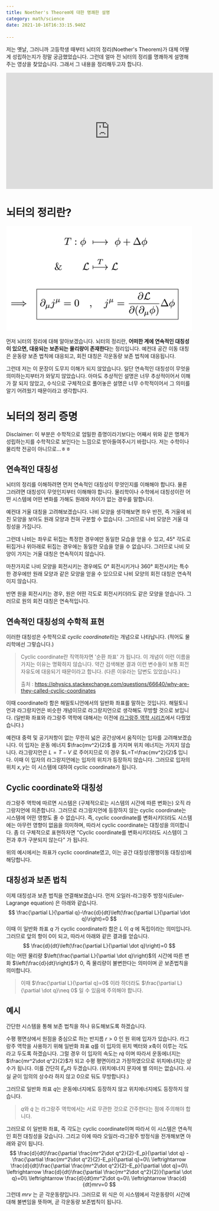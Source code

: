 ```yaml
---
title: Noether's Theorem에 대한 명쾌한 설명
category: math/science
date: 2021-10-16T16:33:15.940Z

---
```


저는 옛날, 그러니까 고등학생 때부터 뇌터의 정리(Noether's Theorem)가 대체 어떻게 성립하는지가 정말 궁금했었습니다. 그런데 얼마 전 뇌터의 정리를 명쾌하게 설명해주는 영상을 찾았습니다. 그래서 그 내용을 정리해두고자 합니다.

<iframe width="560" height="315" src="https://www.youtube.com/embed/78wz4KSzUvo" title="YouTube video player" frameborder="0" allow="accelerometer; autoplay; clipboard-write; encrypted-media; gyroscope; picture-in-picture" allowfullscreen></iframe>

# 뇌터의 정리란?

![EOWWvo7VAAAqxFE](imgs/EOWWvo7VAAAqxFE.jpeg)

먼저 뇌터의 정리에 대해 알아보겠습니다. 뇌터의 정리란, **어떠한 계에 연속적인 대칭성이 있으면, 대응되는 보존되는 물리량이 존재한다**는 정리입니다. 예컨대 공간 이동 대칭은 운동량 보존 법칙에 대응되고, 회전 대칭은 각운동량 보존 법칙에 대응됩니다.

그런데 저는 이 문장이 도무지 이해가 되지 않았습니다. 일단 연속적인 대칭성이 무엇을 의미하는지부터가 와닿지 않았습니다. 아마도 추상적인 설명은 너무 추상적이어서 이해가 잘 되지 않았고, 수식으로 구체적으로 풀어놓은 설명은 너무 수학적이어서 그 의미를 알기 어려웠기 때문이라고 생각합니다.

# 뇌터의 정리 증명

Disclaimer: 이 부분은 수학적으로 엄밀한 증명이라기보다는 어째서 위와 같은 명제가 성립하는지를 수학적으로 보인다는 느낌으로 받아들여주시기 바랍니다. 저는 수학이나 물리학 전공이 아니므로...ㅎㅎ

## 연속적인 대칭성

뇌터의 정리를 이해하려면 먼저 연속적인 대칭성이 무엇인지를 이해해야 합니다. 물론 그러려면 대칭성이 무엇인지부터 이해해야 합니다. 물리학이나 수학에서 대칭성이란 어떤 시스템에 어떤 변화를 가해도 원래와 차이가 없는 경우를 말합니다.

예컨대 거울 대칭을 고려해보겠습니다. 나비 모양을 생각해보면 좌우 반전, 즉 거울에 비친 모양을 보아도 원래 모양과 전혀 구분할 수 없습니다. 그러므로 나비 모양은 거울 대칭성을 가집니다.

그런데 나비는 좌우로 뒤집는 특정한 경우에만 동일한 모습을 얻을 수 있고, 45° 각도로 뒤집거나 위아래로 뒤집는 경우에는 동일한 모습을 얻을 수 없습니다. 그러므로 나비 모양이 가지는 거울 대칭은 연속적이지 않습니다.

마찬가지로 나비 모양을 회전시키는 경우에도 0° 회전시키거나 360° 회전시키는 특수한 경우에만 원래 모양과 같은 모양을 얻을 수 있으므로 나비 모양의 회전 대칭은 연속적이지 않습니다.

반면 원을 회전시키는 경우, 원은 어떤 각도로 회전시키더라도 같은 모양을 얻습니다. 그러므로 원의 회전 대칭은 연속적입니다.

## 연속적인 대칭성의 수학적 표현

이러한 대칭성은 수학적으로 *cyclic coordinate*라는 개념으로 나타납니다. (적어도 물리학에선 그렇습니다.)

> Cyclic coordinate란 직역하자면 '순환 좌표' 가 됩니다. 이 개념이 이런 이름을 가지는 이유는 명확하지 않습니다. 약간 검색해본 결과 이런 변수들이 보통 회전 자유도에 대응되기 때문이라고 합니다. (다른 이유라는 답변도 있었습니다.)
>
> 출처 : https://physics.stackexchange.com/questions/66640/why-are-they-called-cyclic-coordinates

이때 coordinate라 함은 해밀토니언에서의 일반화 좌표를 말하는 것입니다. 해밀토니언과 라그랑지언은 비슷한 개념이므로 라그랑지언으로 생각해도 무방할 것으로 보입니다. (일반화 좌표와 라그랑주 역학에 대해서는 이전에 [라그랑주 역학 시리즈](/posts/lagrangian-1)에서 다뤘었습니다.)

예컨대 중력 및 공기저항이 없는 무한히 넓은 공간상에서 움직이는 입자를 고려해보겠습니다. 이 입자는 운동 에너지 $\frac{mv^2}{2}$ 를 가지며 위치 에너지는 가지지  않습니다. 라그랑지언은 $L=T-V$ 로 주어지므로 이 경우 $L=T=\frac{mv^2}{2}$ 입니다. 이때 이 입자의 라그랑지언에는 입자의 위치가 등장하지 않습니다. 그러므로 입자의 위치 $x, y$는 이 시스템에 대하여 cyclic coordinate가 됩니다.

## Cyclic coordinate와 대칭성

라그랑주 역학에 따르면 시스템은 (구체적으로는 시스템의 시간에 따른 변화는) 오직 라그랑지언에 의존합니다. 그러므로 라그랑지언에 등장하지 않는 cyclic coordinate는 시스템에 어떤 영향도 줄 수 없습니다. 즉, cyclic coordinate를 변화시키더라도 시스템에는 아무런 영향이 없음을 의미하며, 따라서 cyclic coordinate는 대칭성을 의미합니다. 좀 더 구체적으로 표현하자면 "Cyclic coordinate를 변화시키더라도 시스템이 그 전과 후가 구분되지 않는다" 가 됩니다.

위의 예시에서는 좌표가 cyclic coordinate였고, 이는 공간 대칭성(평행이동 대칭성)에 해당합니다.

## 대칭성과 보존 법칙

이제 대칭성과 보존 법칙을 연결해보겠습니다. 먼저 오일러-라그랑주 방정식(Euler-Lagrange equation) 은 아래와 같습니다.
$$
\frac{\partial L}{\partial q}-\frac{d}{dt}\left(\frac{\partial L}{\partial \dot q}\right)=0
$$
이때 이 일반화 좌표 $q$ 가 cyclic coordinate라 함은 $L$ 이 $q$ 에 독립이라는 의미입니다. 그러므로 앞의 항이 0이 되고, 따라서 아래와 같은 결과를 얻습니다.
$$
\frac{d}{dt}\left(\frac{\partial L}{\partial \dot q}\right)=0
$$
이는 어떤 물리량 $\left(\frac{\partial L}{\partial \dot q}\right)$의 시간에 따른 변화 $\left(\frac{d}{dt}\right)$가 0, 즉 물리량이 불변한다는 의미이며 곧 보존법칙을 의미합니다.

> 이때 $\frac{\partial L}{\partial q}=0$ 이라 하더라도 $\frac{\partial L}{\partial \dot q}\neq 0$ 일 수 있음에 주의해야 합니다.

## 예시

간단한 시스템을 통해 보존 법칙을 하나 유도해보도록 하겠습니다.

수평 평면상에서 원점을 중심으로 하는 반지름 $r>0$ 인 원 위에 입자가 있습니다. 라그랑주 역학을 사용하기 위해 일반화 좌표 $q$를 이 입자의 위치 벡터와 $x$축이 이루는 각도라고 두도록 하겠습니다. 그럴 경우 이 입자의 속도는 $r\dot q$ 이며 따라서 운동에너지는 $\frac{mr^2\dot q^2}{2}$가 되고 수평 평면이라고 가정하였으므로 위치에너지는 상수가 됩니다. 이를 간단히 $E_p$라 두겠습니다. (위치에너지 문자에 별 의미는 없습니다. 사실 굳이 임의의 상수라 하지 않고 0으로 둬도 무방합니다.)

그러므로 일반화 좌표 $q$는 운동에너지에도 등장하지 않고 위치에너지에도 등장하지 않습니다.

> $q$와 $\dot q$ 는 라그랑주 역학에서는 서로 무관한 것으로 간주한다는 점에 주의해야 합니다.

그러므로 이 일반화 좌표, 즉 각도는 cyclic coordinate이며 따라서 이 시스템은 연속적인 회전 대칭성을 갖습니다. 그리고 이에 따라 오일러-라그랑주 방정식을 전개해보면 아래와 같이 됩니다.
$$
\frac{d}{dt}\frac{\partial \frac{mr^2\dot q^2}{2}-E_p}{\partial \dot q}
           -\frac{\partial \frac{mr^2\dot q^2}{2}-E_p}{\partial q}=0\\
\leftrightarrow \frac{d}{dt}\frac{\partial \frac{mr^2\dot q^2}{2}-E_p}{\partial \dot q}=0\\
\leftrightarrow \frac{d}{dt}\frac{\partial \frac{mr^2\dot q^2}{2}}{\partial \dot q}=0\\
\leftrightarrow \frac{d}{dt}mr^2\dot q=0\\
\leftrightarrow \frac{d}{dt}mrv=0
$$
그런데 $mrv$ 는 곧 각운동량입니다. 그러므로 위 식은 이 시스템에서 각운동량이 시간에 대해 불변임을 뜻하며, 곧 각운동량 보존법칙이 됩니다.

